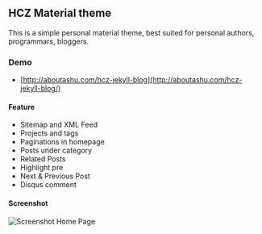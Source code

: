 ## HCZ Material theme

This is a simple personal material theme, best suited for personal authors, programmars, bloggers.

### Demo
* [http://aboutashu.com/hcz-jekyll-blog](http://aboutashu.com/hcz-jekyll-blog/)

#### Feature

* Sitemap and XML Feed
* Projects and tags
* Paginations in homepage
* Posts under category
* Related Posts
* Highlight pre
* Next & Previous Post
* Disqus comment

#### Screenshot

![Screenshot Home Page](https://raw.githubusercontent.com/ashutosh2k12/jekyllthemes/master/thumbnails/hcz-material.png  "Screenshot Home Page")
